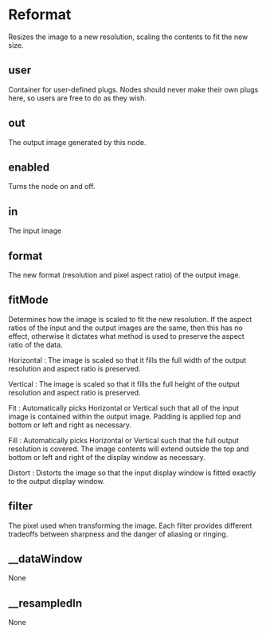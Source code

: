 # Reformat

Resizes the image to a new resolution, scaling the
contents to fit the new size.

## user 

 Container for user-defined plugs. Nodes
should never make their own plugs here,
so users are free to do as they wish. 

## out 

 The output image generated by this node. 

## enabled 

 Turns the node on and off. 

## in 

 The input image 

## format 

 The new format (resolution and pixel aspect ratio)
of the output image. 

## fitMode 

 Determines how the image is scaled to fit the new
resolution. If the aspect ratios of the input and
the output images are the same, then this has no
effect, otherwise it dictates what method is used
to preserve the aspect ratio of the data.

Horizontal
:       The image is scaled so that it fills the full
        width of the output resolution and aspect ratio
        is preserved.

Vertical
:       The image is scaled so that it fills the full
        height of the output resolution and aspect ratio
        is preserved.

Fit
:       Automatically picks Horizontal or Vertical such
        that all of the input image is contained within
        the output image. Padding is applied top and
        bottom or left and right as necessary.

Fill
:       Automatically picks Horizontal or Vertical such
        that the full output resolution is covered. The
        image contents will extend outside the top and
        bottom or left and right of the display window
        as necessary.

Distort
:       Distorts the image so that the input display
        window is fitted exactly to the output display
        window. 

## filter 

 The pixel used when transforming the image. Each
filter provides different tradeoffs between sharpness and
the danger of aliasing or ringing. 

## __dataWindow 

 None 

## __resampledIn 

 None 

